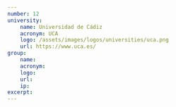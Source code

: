 ```yaml
---
number: 12
university:
    name: Universidad de Cádiz
    acronym: UCA
    logo: /assets/images/logos/universities/uca.png
    url: https://www.uca.es/
group: 
    name: 
    acronym: 
    logo:
    url: 
    ip: 
excerpt: 
---
```

